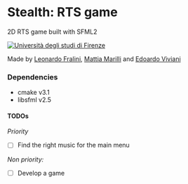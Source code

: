 # Stealth: RTS game
2D RTS game built with SFML2

[![Università degli studi di Firenze](https://i.imgur.com/1NmBfH0.png)](https://ingegneria.unifi.it)

Made by [Leonardo Fralini](https://github.com/Fralo), [Mattia Marilli](https://github.com/mattiamarilli) and [Edoardo Viviani](https://github.com/vivedo)

### Dependencies
 - cmake v3.1
 - libsfml v2.5

#### TODOs
*Priority*
 - [ ] Find the right music for the main menu
 
*Non priority:*
 - [ ] Develop a game